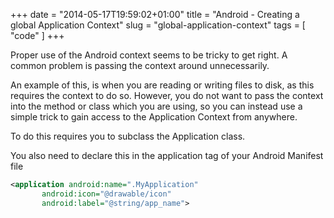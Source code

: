 +++
date = "2014-05-17T19:59:02+01:00"
title = "Android - Creating a global Application Context"
slug = "global-application-context"
tags = [ "code" ]
+++

Proper use of the Android context seems to be tricky to get right. A common problem is passing the context around unnecessarily.

An example of this, is when you are reading or writing files to disk, as this requires the context to do so. However, you do not want to pass the context into the method or class which you are using, so you can instead use a simple trick to gain access to the Application Context from anywhere.

To do this requires you to subclass the Application class.

<script src="https://gist.github.com/jonathonfry/75d5a50f3e4792e9939c.js"></script>

You also need to declare this in the application tag of your Android Manifest file

```xml
<application android:name=".MyApplication"
       android:icon="@drawable/icon"
       android:label="@string/app_name">
```
